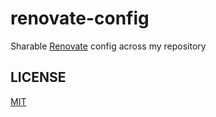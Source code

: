 # renovate-config

Sharable [Renovate](https://github.com/apps/renovate) config across my repository

## LICENSE

[MIT](LICENSE)